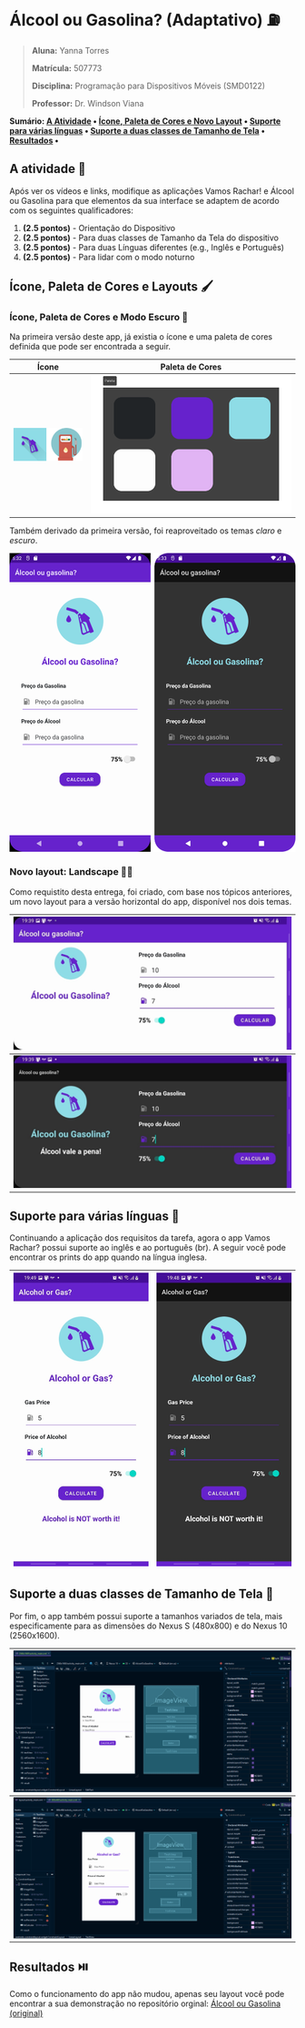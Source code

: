 # Álcool ou Gasolina? (Adaptativo) :fuelpump:

> **Aluna:** Yanna Torres
> 
> **Matrícula:** 507773
> 
> **Disciplina:** Programação para Dispositivos Móveis (SMD0122)
> 
> **Professor:** Dr. Windson Viana

**Sumário: [A Atividade](#a-atividade-page_with_curl) • [Ícone, Paleta de Cores e Novo Layout](#ícone-paleta-de-cores-e-layouts-paintbrush) • [Suporte para várias línguas](#suporte-para-várias-línguas-book) • [Suporte a duas classes de Tamanho de Tela](#suporte-a-duas-classes-de-tamanho-de-tela-iphone) • [Resultados](#resultados-play_or_pause_button) •**

## A atividade :page_with_curl:

Após ver os vídeos e links, modifique as aplicações Vamos Rachar! e Álcool ou Gasolina para que elementos da sua interface se adaptem de acordo com os seguintes qualificadores:
1. **(2.5 pontos)** - Orientação do Dispositivo
2. **(2.5 pontos)** - Para duas classes de Tamanho da Tela do dispositivo
3. **(2.5 pontos)** - Para duas Línguas diferentes (e.g., Inglês e Português)
4. **(2.5 pontos)** - Para lidar com o modo noturno

## Ícone, Paleta de Cores e Layouts :paintbrush:

### Ícone, Paleta de Cores e Modo Escuro :art:

Na primeira versão deste app, já existia o ícone e uma paleta de cores definida que pode ser encontrada a seguir.

| **Ícone**  | **Paleta de Cores** |    
| ------ | --------------- |
|![new logo and old logo side by side](logo_changing.png)     | ![Paleta de Cores](paleta.png) |

Também derivado da primeira versão, foi reaproveitado os temas _claro_ e _escuro_.

![light and dark modes](light_and_dark_modes.png)

### Novo layout: Landscape :woman_artist:

Como requistito desta entrega, foi criado, com base nos tópicos anteriores, um novo layout para a versão horizontal do app, disponível nos dois temas.

| ![Landscape Light Mode](land_light.jpeg)  |
|----------------------------------------|
| ![Landscape Dark Mode](land_dark.jpeg) |

## Suporte para várias línguas :book:

Continuando a aplicação dos requisitos da tarefa, agora o app Vamos Rachar? possui suporte ao inglês e ao português (br). A seguir você pode encontrar os prints do app quando na língua inglesa.

| ![Light Mode in English](english_light.jpeg) | ![Dark Mode in English](english_dark.jpeg) |
|----------------------------------------------|----------------------------|

## Suporte a duas classes de Tamanho de Tela :iphone:

Por fim, o app também possui suporte a tamanhos variados de tela, mais especificamente para as dimensões do Nexus S (480x800) e do Nexus 10 (2560x1600).


| ![Big Screen Layout](nexus10.png)  |
|------------------------------------|
| ![Small Screen Layout](nexusS.png) |

## Resultados :play_or_pause_button:

Como o funcionamento do app não mudou, apenas seu layout você pode encontrar a sua demonstração no repositório orginal: [Álcool ou Gasolina (original)](https://github.com/yanna-torres/alcool-ou-gasolina/blob/main/README.md#resultados-play_or_pause_button)
